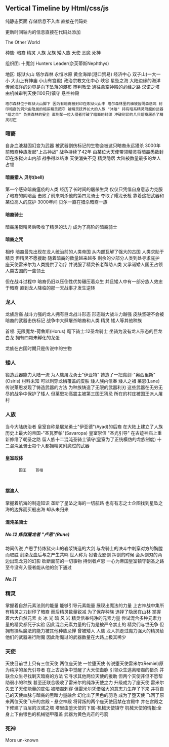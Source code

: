 ## Vertical Timeline by Html/css/js

纯静态页面  存储信息不入库 直接在代码处

更新时间轴内的信息直接在代码处添加 

The Other World 

种族:
 暗裔
 精灵
 人族
 龙族
 矮人族
 天使
 恶魔
 死神


组织团:
    十魔剑
    Hunters Leader(奈芙蒂斯Nephthys)


地区:
 炼狱火山 
    塔尔森林 
 永恒冰原
 黄金海岸(港口贸易) 经济中心
 双子山(一大一小 大山上有神庙 小山有宫殿) 政治宗教文化中心
 峡谷
 星坠之海
    大陆边缘的海洋 传闻海洋的边界是向下坠落的瀑布 
 审判教堂 通往悬空神殿的必经之路 汉诺之塔 由机械审判天使(100只)镇守 
 悬空神殿
 
    塔尔森林位于炼狱火山脚下 因为有暗裔被封印在炼狱火山中 塔尔森林里的植被皆阴森悲鸣 封印暗裔的洞穴由隐居的暗系精灵把守 被精灵抚养长大的人族 "沐璇" 持有暗系精灵附魔的武器 "暗之目" 负责森林的安全 直到某一位入侵者打破了暗裔的封印 冲破封印的几只暗裔屠杀了精灵村庄 



### 暗裔

自身血液凝固幻变为武器 被武器割伤标记的生物会被这只暗裔永远猎杀 3000年前暗裔种族发起"上古神战" 战争持续了42年 由某位大天使带领精灵将暗裔悉数封印在炼狱火山内部 战争得以结束 天使消失不见 精灵隐居 大陆被数量最多的龙人占领

#### 暗裔猎人 贝尔(bell)

第一个感染暗裔瘟疫的人类 经历了长时间的屠杀生灵 仅仅只凭借自身意志力克服了暗裔的阴暗面 击败了前来刺杀他的第四龙骑士 夺取了耀龙长枪 靠着这把武器和某位高人的庇护 3000年间 贝尔一直在猎杀暗裔一族 

#### 暗裔骑士 

暗裔屠戮精灵后吸收了精灵的法力 成为了高阶的暗裔骑士 

#### 暗裔之咒

相传 暗裔最先出现在龙人统治前的人类帝国 从内部瓦解了强大的古国 人类求助于精灵 但精灵不愿援助  随着暗裔的数量越来越多 剩余的少部分人类到处寻求庇护 座天使雷米尔为人类提供了治疗 并说服了精灵长老帮助人类 又承诺矮人国王占领人类古国的一些领土

但在战斗过程中 暗裔仍旧以压倒性优势碾压着众生 并且矮人中有一部分族人效忠于暗裔 直到龙人降临的那一天战事才发生逆转

### 龙人

龙族后裔 战斗力强的龙人拥有巨龙战斗形态 形态越大战斗力越强 皮肤坚硬不会被暗裔的武器击伤标记 战争中大肆屠杀暗裔和人类 精灵 矮人等其他种族 

首领: 无限魔龙-荷鲁斯(Horus) 麾下骑士:12圣龙骑士 坐骑为没有龙人形态的巨龙白龙 拥有四颗未孵化的龙蛋

龙族在古国时期只是传说中的生物

### 矮人 

锻造武器能力大陆一流 为人族屠龙勇士"伊亚特" 铸造了一把魔剑-"奥西里斯"(Osiris) 材料未知 可以刺穿龙鳞覆盖的皮肤 矮人族内信奉 矮人之祖 莱恩(Lane) 传说莱恩发现了铸造武器的方法 为种族铸造了无限的武器利刃 这些武器在无穷无尽的战争中保护了矮人 但莱恩功高震主被第三国王猜忌 所在的村庄被国王派人屠村

### 人族

当今大陆统治者 皇室自称是屠龙勇士"伊亚德"(Ayad)的后裔 在大陆上建立了人族历史上最大的帝国-"圣瓦罗帕"(Savaropa) 皇室崇信 "圣光引导" 在古迹神庙上重新修缮了朝圣之路 留人族十二混沌圣骑士镇守(皇室为了正统模仿的龙族制度) 十二混沌圣骑士每个人都拥精灵附魔过的武器

#### 皇室政体

```
      国王    首相
   
   
```

#### 摆渡人

掌握着航海的制造知识 垄断了星坠之海的一切航路 也有有志之士企图找到星坠之海的边界而买船出海 却从未归来

#### 混沌圣骑士

##### No.12 炼狱屠龙者 "卢恩"(Rune)

坊间传说 卢恩手持炼狱火山的岩浆铸造的大剑 与龙骑士的决斗中刺穿对方的胸膛而取胜 剑染龙血后与之产生共鸣 世人称为 狱岩龙影剑 挥剑的时候 会从剑刃的两边出现龙刃的幻影 砍断面前的一切事物 持剑者卢恩 一心为帝国皇室镇守朝圣之路 至今没有入侵者能从他的剑下通过 

##### No.11 

### 精灵

掌握着自然元素法则的能量 能够引导元素能量 展现出魔法的力量 上古神战中集所有精灵之力封印了暗裔 而后精灵数量锐减 为了保存种族 选择了隐居在山林 掌握着六大自然元素 炎 冰 光 暗 风 岩 精灵信奉纯净的元素力量 尝试混合多种元素力量的精灵都死于实验 因此混合元素力量的行为是被严令禁止的 精灵们与世无争 但拥有操纵魔法的能力被其他种族忌惮 曾被矮人 人族 龙人抓走过魔力强大的精灵给他们的武器进行附魔 因此附魔过的武器数量在大路上极其稀少


### 天使

天使目前世上只有三位天使 两位座天使 一位堕天使 传说堕天使雷米尔(Remiel)原为纯净的圣光引导者 在上古战争中觉醒了大天使血脉 引领众生逃离暗裔的猎杀 并联合众生寻找剿灭暗裔的方法 它寻求其他两位天使的援助 但两个天使非但不愿帮助弱小的种族 甚至还联合吸收了雷米尔的纯净天使之力 升级成为了座天使 雷米尔失去了天使能量的庇佑 被暗裔刺穿 但雷米尔凭借强大的意志力生存了下来 并将自己的天使血脉与暗裔的黑暗力量融合 幻化出了黑色的羽毛 成为了堕天使 飞回了原来两位天使飞升的宫殿 - 悬空神殿 将背叛的两个座天使囚禁在宫殿中 并在宫殿之下修建了百层的汉诺之塔 塔里由堕天使的下属-机械天使镇守 机械天使的情报:全身上下由银色的机械铠甲覆盖 武器为黄色光芒的弓箭 

### 死神

Mors un-known